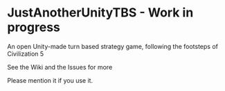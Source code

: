 JustAnotherUnityTBS - Work in progress
======================================

An open Unity-made turn based strategy game, following the footsteps of Civilization 5

See the Wiki and the Issues for more

Please mention it if you use it.
